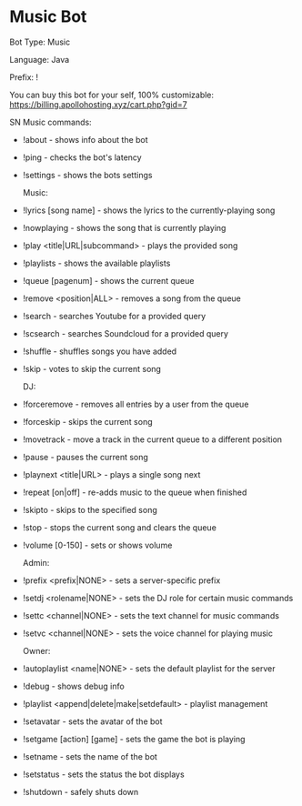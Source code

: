 # Music Bot

Bot Type: Music

Language: Java

Prefix: !

You can buy this bot for your self, 100% customizable: https://billing.apollohosting.xyz/cart.php?gid=7

SN Music commands:

- !about - shows info about the bot
- !ping - checks the bot's latency
- !settings - shows the bots settings

  Music:

- !lyrics [song name] - shows the lyrics to the currently-playing song
- !nowplaying - shows the song that is currently playing
- !play <title|URL|subcommand> - plays the provided song
- !playlists - shows the available playlists
- !queue [pagenum] - shows the current queue
- !remove <position|ALL> - removes a song from the queue
- !search <query> - searches Youtube for a provided query
- !scsearch <query> - searches Soundcloud for a provided query
- !shuffle - shuffles songs you have added
- !skip - votes to skip the current song

  DJ:

- !forceremove <user> - removes all entries by a user from the queue
- !forceskip - skips the current song
- !movetrack <from> <to> - move a track in the current queue to a different position
- !pause - pauses the current song
- !playnext <title|URL> - plays a single song next
- !repeat [on|off] - re-adds music to the queue when finished
- !skipto <position> - skips to the specified song
- !stop - stops the current song and clears the queue
- !volume [0-150] - sets or shows volume

  Admin:

- !prefix <prefix|NONE> - sets a server-specific prefix
- !setdj <rolename|NONE> - sets the DJ role for certain music commands
- !settc <channel|NONE> - sets the text channel for music commands
- !setvc <channel|NONE> - sets the voice channel for playing music

  Owner:

- !autoplaylist <name|NONE> - sets the default playlist for the server
- !debug - shows debug info
- !playlist <append|delete|make|setdefault> - playlist management
- !setavatar <url> - sets the avatar of the bot
- !setgame [action] [game] - sets the game the bot is playing
- !setname <name> - sets the name of the bot
- !setstatus <status> - sets the status the bot displays
- !shutdown - safely shuts down
